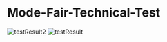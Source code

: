# Mode-Fair-Technical-Test

![testResult2](https://user-images.githubusercontent.com/37725246/150181516-91a8d687-bd98-49f5-852f-5c85e60a1bb9.PNG)
![testResult](https://user-images.githubusercontent.com/37725246/150181526-4f7f083e-ed5a-4a72-994c-9090b2dcc754.PNG)
